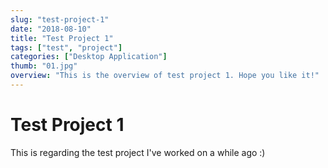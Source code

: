 ```yaml
---
slug: "test-project-1"
date: "2018-08-10"
title: "Test Project 1"
tags: ["test", "project"]
categories: ["Desktop Application"]
thumb: "01.jpg"
overview: "This is the overview of test project 1. Hope you like it!"
---
```

# Test Project 1
This is regarding the test project I've worked on a while ago :)